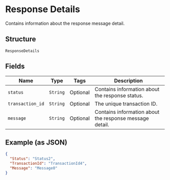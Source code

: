 
# Response Details

Contains information about the response message detail.

## Structure

`ResponseDetails`

## Fields

| Name | Type | Tags | Description |
|  --- | --- | --- | --- |
| `status` | `String` | Optional | Contains information about the response status. |
| `transaction_id` | `String` | Optional | The unique transaction ID. |
| `message` | `String` | Optional | Contains information about the response message detail. |

## Example (as JSON)

```json
{
  "Status": "Status2",
  "TransactionId": "TransactionId4",
  "Message": "Message0"
}
```


